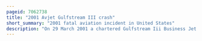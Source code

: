 ```yaml
---
pageid: 7062738
title: "2001 Avjet Gulfstream III crash"
short_summary: "2001 fatal aviation incident in United States"
description: "On 29 March 2001 a chartered Gulfstream Iii Business Jet operated by Avjet from los Angeles california to aspen Colorado crashed into the Ground while on the final Approach. All three crew Members and 15 Passengers died aboard."
---
```

